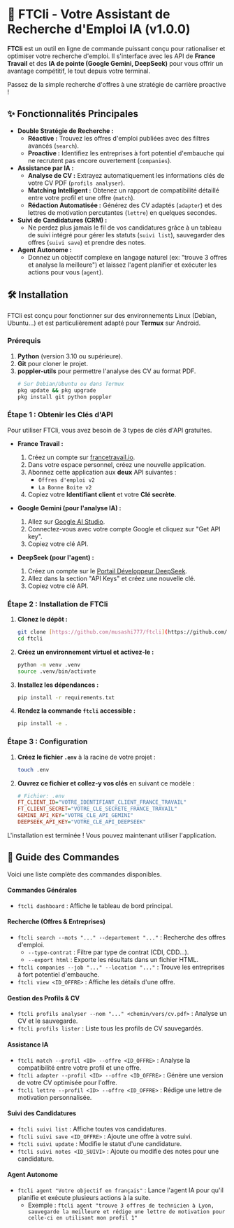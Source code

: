 # 🚀 FTCli - Votre Assistant de Recherche d'Emploi IA (v1.0.0)

**FTCli** est un outil en ligne de commande puissant conçu pour rationaliser et optimiser votre recherche d'emploi. Il s'interface avec les API de **France Travail** et des **IA de pointe (Google Gemini, DeepSeek)** pour vous offrir un avantage compétitif, le tout depuis votre terminal.

Passez de la simple recherche d'offres à une stratégie de carrière proactive !

## ✨ Fonctionnalités Principales

* **Double Stratégie de Recherche :**
    * **Réactive :** Trouvez les offres d'emploi publiées avec des filtres avancés (`search`).
    * **Proactive :** Identifiez les entreprises à fort potentiel d'embauche qui ne recrutent pas encore ouvertement (`companies`).
* **Assistance par IA :**
    * **Analyse de CV :** Extrayez automatiquement les informations clés de votre CV PDF (`profils analyser`).
    * **Matching Intelligent :** Obtenez un rapport de compatibilité détaillé entre votre profil et une offre (`match`).
    * **Rédaction Automatisée :** Générez des CV adaptés (`adapter`) et des lettres de motivation percutantes (`lettre`) en quelques secondes.
* **Suivi de Candidatures (CRM) :**
    * Ne perdez plus jamais le fil de vos candidatures grâce à un tableau de suivi intégré pour gérer les statuts (`suivi list`), sauvegarder des offres (`suivi save`) et prendre des notes.
* **Agent Autonome :**
    * Donnez un objectif complexe en langage naturel (ex: "trouve 3 offres et analyse la meilleure") et laissez l'agent planifier et exécuter les actions pour vous (`agent`).

## 🛠️ Installation

FTCli est conçu pour fonctionner sur des environnements Linux (Debian, Ubuntu...) et est particulièrement adapté pour **Termux** sur Android.

### Prérequis

1.  **Python** (version 3.10 ou supérieure).
2.  **Git** pour cloner le projet.
3.  **poppler-utils** pour permettre l'analyse des CV au format PDF.
    ```bash
    # Sur Debian/Ubuntu ou dans Termux
    pkg update && pkg upgrade
    pkg install git python poppler
    ```

### Étape 1 : Obtenir les Clés d'API

Pour utiliser FTCli, vous avez besoin de 3 types de clés d'API gratuites.

* **France Travail :**
    1.  Créez un compte sur [francetravail.io](https://francetravail.io).
    2.  Dans votre espace personnel, créez une nouvelle application.
    3.  Abonnez cette application aux **deux** API suivantes :
        * `Offres d'emploi v2`
        * `La Bonne Boite v2`
    4.  Copiez votre **Identifiant client** et votre **Clé secrète**.

* **Google Gemini (pour l'analyse IA) :**
    1.  Allez sur [Google AI Studio](https://aistudio.google.com/).
    2.  Connectez-vous avec votre compte Google et cliquez sur "Get API key".
    3.  Copiez votre clé API.

* **DeepSeek (pour l'agent) :**
    1.  Créez un compte sur le [Portail Développeur DeepSeek](https://platform.deepseek.com/).
    2.  Allez dans la section "API Keys" et créez une nouvelle clé.
    3.  Copiez votre clé API.

### Étape 2 : Installation de FTCli

1.  **Clonez le dépôt :**
    ```bash
    git clone [https://github.com/musashi777/ftcli](https://github.com/musashi777/ftcli)
    cd ftcli
    ```
2.  **Créez un environnement virtuel et activez-le :**
    ```bash
    python -m venv .venv
    source .venv/bin/activate
    ```
3.  **Installez les dépendances :**
    ```bash
    pip install -r requirements.txt
    ```
4.  **Rendez la commande `ftcli` accessible :**
    ```bash
    pip install -e .
    ```

### Étape 3 : Configuration

1.  **Créez le fichier `.env`** à la racine de votre projet :
    ```bash
    touch .env
    ```
2.  **Ouvrez ce fichier et collez-y vos clés** en suivant ce modèle :
    ```ini
    # Fichier: .env
    FT_CLIENT_ID="VOTRE_IDENTIFIANT_CLIENT_FRANCE_TRAVAIL"
    FT_CLIENT_SECRET="VOTRE_CLE_SECRETE_FRANCE_TRAVAIL"
    GEMINI_API_KEY="VOTRE_CLE_API_GEMINI"
    DEEPSEEK_API_KEY="VOTRE_CLE_API_DEEPSEEK"
    ```

L'installation est terminée ! Vous pouvez maintenant utiliser l'application.

## 📖 Guide des Commandes

Voici une liste complète des commandes disponibles.

#### Commandes Générales
* `ftcli dashboard` : Affiche le tableau de bord principal.

#### Recherche (Offres & Entreprises)
* `ftcli search --mots "..." --departement "..."` : Recherche des offres d'emploi.
    * `--type-contrat` : Filtre par type de contrat (CDI, CDD...).
    * `--export html` : Exporte les résultats dans un fichier HTML.
* `ftcli companies --job "..." --location "..."` : Trouve les entreprises à fort potentiel d'embauche.
* `ftcli view <ID_OFFRE>` : Affiche les détails d'une offre.

#### Gestion des Profils & CV
* `ftcli profils analyser --nom "..." <chemin/vers/cv.pdf>` : Analyse un CV et le sauvegarde.
* `ftcli profils lister` : Liste tous les profils de CV sauvegardés.

#### Assistance IA
* `ftcli match --profil <ID> --offre <ID_OFFRE>` : Analyse la compatibilité entre votre profil et une offre.
* `ftcli adapter --profil <ID> --offre <ID_OFFRE>` : Génère une version de votre CV optimisée pour l'offre.
* `ftcli lettre --profil <ID> --offre <ID_OFFRE>` : Rédige une lettre de motivation personnalisée.

#### Suivi des Candidatures
* `ftcli suivi list` : Affiche toutes vos candidatures.
* `ftcli suivi save <ID_OFFRE>` : Ajoute une offre à votre suivi.
* `ftcli suivi update` : Modifie le statut d'une candidature.
* `ftcli suivi notes <ID_SUIVI>` : Ajoute ou modifie des notes pour une candidature.

#### Agent Autonome
* `ftcli agent "Votre objectif en français"` : Lance l'agent IA pour qu'il planifie et exécute plusieurs actions à la suite.
    * Exemple : `ftcli agent "trouve 3 offres de technicien à Lyon, sauvegarde la meilleure et rédige une lettre de motivation pour celle-ci en utilisant mon profil 1"`
